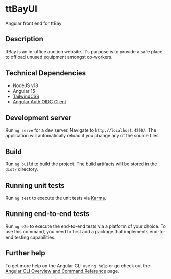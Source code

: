 # ttBayUI
Angular front end for ttBay

## Description
ttBay is an in-office auction website. It's purpose is to provide a safe place to offload unused equipment amongst co-workers. 

## Technical Dependencies
- NodeJS v18
- Angular 15
- [TailwindCSS](https://tailwindcss.com/)
- [Angular Auth OIDC Client](https://angular-auth-oidc-client.com/docs/intro) 


## Development server

Run `ng serve` for a dev server. Navigate to `http://localhost:4200/`. The application will automatically reload if you change any of the source files.

## Build

Run `ng build` to build the project. The build artifacts will be stored in the `dist/` directory.

## Running unit tests

Run `ng test` to execute the unit tests via [Karma](https://karma-runner.github.io).

## Running end-to-end tests

Run `ng e2e` to execute the end-to-end tests via a platform of your choice. To use this command, you need to first add a package that implements end-to-end testing capabilities.

## Further help

To get more help on the Angular CLI use `ng help` or go check out the [Angular CLI Overview and Command Reference](https://angular.io/cli) page.
